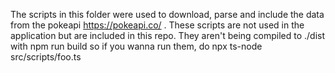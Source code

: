The scripts in this folder were used to download, parse and include the data from the pokeapi https://pokeapi.co/ . These scripts are not used in the application but are included in this repo. They aren't being compiled to ./dist with npm run build so if you wanna run them, do npx ts-node src/scripts/foo.ts
